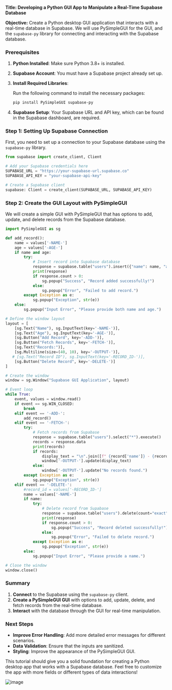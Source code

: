 
**Title: Developing a Python GUI App to Manipulate a Real-Time Supabase Database**

**Objective:** Create a Python desktop GUI application that interacts with a real-time database in Supabase. We will use PySimpleGUI for the GUI, and the `supabase-py` library for connecting and interacting with the Supabase database.

### Prerequisites

1. **Python Installed**: Make sure Python 3.8+ is installed.
2. **Supabase Account**: You must have a Supabase project already set up.
3. **Install Required Libraries**:

   Run the following command to install the necessary packages:
   ```bash
   pip install PySimpleGUI supabase-py
   ```
4. **Supabase Setup**: Your Supabase URL and API key, which can be found in the Supabase dashboard, are required.

### Step 1: Setting Up Supabase Connection

First, you need to set up a connection to your Supabase database using the `supabase-py` library.

```python
from supabase import create_client, Client

# Add your Supabase credentials here
SUPABASE_URL = "https://your-supabase-url.supabase.co"
SUPABASE_API_KEY = "your-supabase-api-key"

# Create a Supabase client
supabase: Client = create_client(SUPABASE_URL, SUPABASE_API_KEY)
```

### Step 2: Create the GUI Layout with PySimpleGUI

We will create a simple GUI with PySimpleGUI that has options to add, update, and delete records from the Supabase database.

```python
import PySimpleGUI as sg

def add_record():
    name = values['-NAME-']
    age = values['-AGE-']
    if name and age:
        try:
            # Insert record into Supabase database
            response = supabase.table("users").insert({"name": name, "age": age},count="exact").execute()
            print(response)
            if response.count > 0:
                sg.popup("Success", "Record added successfully!")
            else:
                sg.popup("Error", "Failed to add record.")
        except Exception as e:
            sg.popup("Exception", str(e))
    else:
        sg.popup("Input Error", "Please provide both name and age.")

# Define the window layout
layout = [
    [sg.Text("Name"), sg.InputText(key='-NAME-')],
    [sg.Text("Age"), sg.InputText(key='-AGE-')],
    [sg.Button("Add Record", key='-ADD-')],
    [sg.Button("Fetch Records", key='-FETCH-')],
    [sg.Text("Records:")],
    [sg.Multiline(size=(40, 10), key='-OUTPUT-')],
   # [sg.Text("Record ID"), sg.InputText(key='-RECORD_ID-')],
    [sg.Button("Delete Record", key='-DELETE-')]
]

# Create the window
window = sg.Window("Supabase GUI Application", layout)

# Event loop
while True:
    event, values = window.read()
    if event == sg.WIN_CLOSED:
        break
    elif event == '-ADD-':
        add_record()
    elif event == '-FETCH-':
        try:
            # Fetch records from Supabase
            response = supabase.table("users").select("*").execute()
            records = response.data
            print(records)
            if records:
                display_text = "\n".join([f" {record['name']} - {record['age']}" for record in records])
                window['-OUTPUT-'].update(display_text)
            else:
                window['-OUTPUT-'].update("No records found.")
        except Exception as e:
            sg.popup("Exception", str(e))
    elif event == '-DELETE-':
        #record_id = values['-RECORD_ID-']
        name = values['-NAME-']
        if name:
            try:
                # Delete record from Supabase
                response = supabase.table("users").delete(count="exact").eq("name", name).execute()
                print(response)
                if response.count > 0:
                    sg.popup("Success", "Record deleted successfully!")
                else:
                    sg.popup("Error", "Failed to delete record.")
            except Exception as e:
                sg.popup("Exception", str(e))
        else:
            sg.popup("Input Error", "Please provide a name.")

# Close the window
window.close()
```

### Summary

1. **Connect** to the Supabase using the `supabase-py` client.
2. **Create a PySimpleGUI GUI** with options to add, update, delete, and fetch records from the real-time database.
3. **Interact** with the database through the GUI for real-time manipulation.

### Next Steps

- **Improve Error Handling**: Add more detailed error messages for different scenarios.
- **Data Validation**: Ensure that the inputs are sanitized.
- **Styling**: Improve the appearance of the PySimpleGUI GUI.

This tutorial should give you a solid foundation for creating a Python desktop app that works with a Supabase database. Feel free to customize the app with more fields or different types of data interactions!

![image](https://github.com/user-attachments/assets/cf062c6e-a266-4349-9f1e-1ce34aa6ed92)

